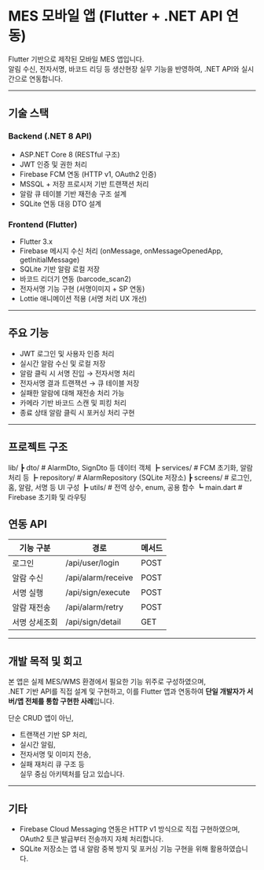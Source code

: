 # MES 모바일 앱 (Flutter + .NET API 연동)

Flutter 기반으로 제작된 모바일 MES 앱입니다.  
알림 수신, 전자서명, 바코드 리딩 등 생산현장 실무 기능을 반영하여, .NET API와 실시간으로 연동합니다.

---

## 기술 스택

### Backend (.NET 8 API)
- ASP.NET Core 8 (RESTful 구조)
- JWT 인증 및 권한 처리
- Firebase FCM 연동 (HTTP v1, OAuth2 인증)
- MSSQL + 저장 프로시저 기반 트랜잭션 처리
- 알람 큐 테이블 기반 재전송 구조 설계
- SQLite 연동 대응 DTO 설계

### Frontend (Flutter)
- Flutter 3.x
- Firebase 메시지 수신 처리 (onMessage, onMessageOpenedApp, getInitialMessage)
- SQLite 기반 알람 로컬 저장
- 바코드 리더기 연동 (barcode_scan2)
- 전자서명 기능 구현 (서명이미지 + SP 연동)
- Lottie 애니메이션 적용 (서명 처리 UX 개선)

---

## 주요 기능

- JWT 로그인 및 사용자 인증 처리
- 실시간 알람 수신 및 로컬 저장
- 알람 클릭 시 서명 진입 → 전자서명 처리
- 전자서명 결과 트랜잭션 → 큐 테이블 저장
- 실패한 알람에 대해 재전송 처리 가능
- 카메라 기반 바코드 스캔 및 피킹 처리
- 종료 상태 알람 클릭 시 포커싱 처리 구현

---

## 프로젝트 구조
lib/
┣ dto/ # AlarmDto, SignDto 등 데이터 객체
┣ services/ # FCM 초기화, 알람 처리 등
┣ repository/ # AlarmRepository (SQLite 저장소)
┣ screens/ # 로그인, 홈, 알람, 서명 등 UI 구성
┣ utils/ # 전역 상수, enum, 공용 함수
┗ main.dart # Firebase 초기화 및 라우팅

## 연동 API

| 기능 구분     | 경로                      | 메서드 |
|--------------|---------------------------|--------|
| 로그인        | /api/user/login           | POST   |
| 알람 수신     | /api/alarm/receive        | POST   |
| 서명 실행     | /api/sign/execute         | POST   |
| 알람 재전송   | /api/alarm/retry          | POST   |
| 서명 상세조회 | /api/sign/detail          | GET    |

---

## 개발 목적 및 회고

본 앱은 실제 MES/WMS 환경에서 필요한 기능 위주로 구성하였으며,  
.NET 기반 API를 직접 설계 및 구현하고, 이를 Flutter 앱과 연동하여 **단일 개발자가 서버/앱 전체를 통합 구현한 사례**입니다.

단순 CRUD 앱이 아닌,  
- 트랜잭션 기반 SP 처리,  
- 실시간 알림,  
- 전자서명 및 이미지 전송,  
- 실패 재처리 큐 구조 등  
실무 중심 아키텍처를 담고 있습니다.

---

## 기타

- Firebase Cloud Messaging 연동은 HTTP v1 방식으로 직접 구현하였으며,  
  OAuth2 토큰 발급부터 전송까지 자체 처리합니다.
- SQLite 저장소는 앱 내 알람 중복 방지 및 포커싱 기능 구현을 위해 활용하였습니다.



